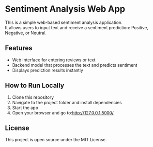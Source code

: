 # Sentiment Analysis Web App

This is a simple web-based sentiment analysis application.  
It allows users to input text and receive a sentiment prediction: Positive, Negative, or Neutral.

## Features
- Web interface for entering reviews or text
- Backend model that processes the text and predicts sentiment
- Displays prediction results instantly

## How to Run Locally
1. Clone this repository
2. Navigate to the project folder and install dependencies
3. Start the app
4. Open your browser and go to:http://127.0.0.1:5000/
## License
This project is open source under the MIT License.


 

